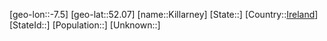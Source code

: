 ﻿---
location: [52.07,-7.5]
type: City
tags:
- geo/City


SpocWebEntityId: 31425
isDeleted: false
confidential: public

---
[geo-lon::-7.5]
[geo-lat::52.07]
[name::Killarney]
[State::]
[Country::[Ireland](geo/Continent/Europe/Ireland.md)]
[StateId::]
[Population::]
[Unknown::]

